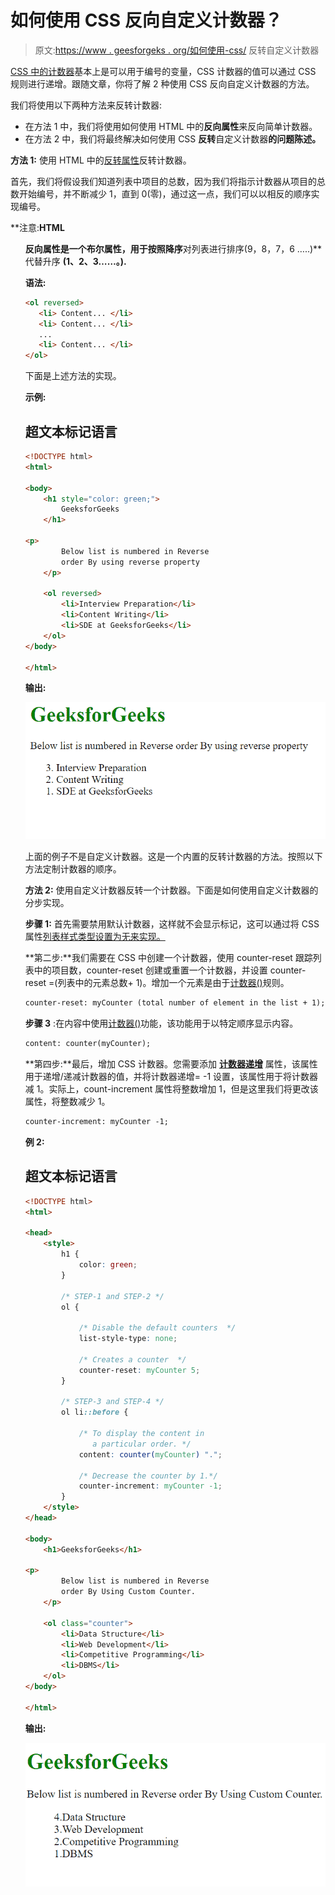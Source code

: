 # 如何使用 CSS 反向自定义计数器？

> 原文:[https://www . geesforgeks . org/如何使用-css/](https://www.geeksforgeeks.org/how-to-reverse-custom-counters-using-css/) 反转自定义计数器

[CSS 中的计数器](https://www.geeksforgeeks.org/css-counters/)基本上是可以用于编号的变量，CSS 计数器的值可以通过 CSS 规则进行递增。跟随文章，你将了解 2 种使用 CSS 反向自定义计数器的方法。

我们将使用以下两种方法来反转计数器:

*   在方法 1 中，我们将使用如何使用 HTML 中的**反向属性**来反向简单计数器。
*   在方法 2 中，我们将最终解决如何使用 CSS **反转**自定义计数器**的问题陈述。**

**方法 1:** 使用 HTML 中的[反转属性](https://www.geeksforgeeks.org/html-ol-reversed-attribute/)反转计数器。

首先，我们将假设我们知道列表中项目的总数，因为我们将指示计数器从项目的总数开始编号，并不断减少 1，直到 0(零)，通过这一点，我们可以以相反的顺序实现编号。

**注意:**HTML**<ol>**反向属性是一个布尔属性，用于按照降序**对列表进行排序(9，8，7，6 …..)**代替升序 **(1、2、3……。).**

**语法:**

```html
<ol reversed>
   <li> Content... </li>
   <li> Content... </li>
   ...
   <li> Content... </li>
</ol>
```

下面是上述方法的实现。

**示例:**

## 超文本标记语言

```html
<!DOCTYPE html>
<html>

<body>
    <h1 style="color: green;">
        GeeksforGeeks
    </h1>

<p>
        Below list is numbered in Reverse
        order By using reverse property
    </p>

    <ol reversed>
        <li>Interview Preparation</li>
        <li>Content Writing</li>
        <li>SDE at GeeksforGeeks</li>
    </ol>
</body>

</html>
```

**输出:**

![](img/c826b9b65919714d577431f2762ff420.png)

上面的例子不是自定义计数器。这是一个内置的反转计数器的方法。按照以下方法定制计数器的顺序。

**方法 2:** 使用自定义计数器反转一个计数器。下面是如何使用自定义计数器的分步实现。

**步骤 1:** 首先需要禁用默认计数器，这样就不会显示标记，这可以通过将 CSS 属性[列表样式类型设置为无来实现。](https://www.geeksforgeeks.org/css-list-style-type-property/)

**第二步:**我们需要在 CSS 中创建一个计数器，使用 counter-reset 跟踪列表中的项目数，counter-reset 创建或重置一个计数器，并设置 counter-reset =(列表中的元素总数+ 1)。增加一个元素是由于[计数器()](https://www.geeksforgeeks.org/count-number-of-step-required-to-reduce-n-to-1-by-following-certain-rule/)规则。

```html
counter-reset: myCounter (total number of element in the list + 1);
```

**步骤 3** :在内容中使用[计数器()](https://www.geeksforgeeks.org/how-to-set-the-content-as-a-counter/)功能，该功能用于以特定顺序显示内容。

```html
content: counter(myCounter);
```

**第四步:**最后，增加 CSS 计数器。您需要添加 [**计数器递增**](https://www.geeksforgeeks.org/css-counter-increment-property/) 属性，该属性用于递增/递减计数器的值，并将计数器递增= -1 设置，该属性用于将计数器减 1。实际上，count-increment 属性将整数增加 1，但是这里我们将更改该属性，将整数减少 1。

```html
counter-increment: myCounter -1;
```

**例 2:**

## 超文本标记语言

```html
<!DOCTYPE html>
<html>

<head>
    <style>
        h1 {
            color: green;
        }

        /* STEP-1 and STEP-2 */
        ol {

            /* Disable the default counters  */
            list-style-type: none;

            /* Creates a counter  */
            counter-reset: myCounter 5;
        }

        /* STEP-3 and STEP-4 */
        ol li::before {

            /* To display the content in
               a particular order. */
            content: counter(myCounter) ".";

            /* Decrease the counter by 1.*/
            counter-increment: myCounter -1;
        }
    </style>
</head>

<body>
    <h1>GeeksforGeeks</h1>

<p>
        Below list is numbered in Reverse
        order By Using Custom Counter.
    </p>

    <ol class="counter">
        <li>Data Structure</li>
        <li>Web Development</li>
        <li>Competitive Programming</li>
        <li>DBMS</li>
    </ol>
</body>

</html>
```

**输出:**

![](img/520e69bd44261808e8142c4b4f597243.png)